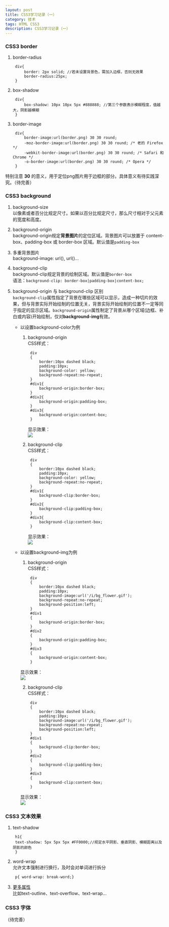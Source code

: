 ```yaml
---
layout: post
title: CSS3学习记录（一）
category: 技术
tags: HTML CSS3 
description: CSS3学习记录（一）
---
```


### CSS3 border

1. border-radius

		div{
			border: 2px solid; //若未设置背景色，需加入边框，否则无效果
			border-radius:25px;
		}

2. box-shadow

		div{
			box-shadow: 10px 10px 5px #888888; //第三个参数表示模糊程度，值越大，阴影越模糊
		}

3. border-image
		
		div{
			border-image:url(border.png) 30 30 round;
			-moz-border-image:url(border.png) 30 30 round; /* 老的 Firefox */
			-webkit-border-image:url(border.png) 30 30 round; /* Safari 和 Chrome */
			-o-border-image:url(border.png) 30 30 round; /* Opera */
		}
特别注意 **30** 的意义，用于定位png图片用于边框的部分。具体意义有待实践深究。（待完善）

### CSS3 background

1. background-size  
	以像素或者百分比规定尺寸。如果以百分比规定尺寸，那么尺寸相对于父元素的宽度和高度。

2. background-origin  
	background-origin规定**背景图片**的定位区域。背景图片可以放置于 content-box、padding-box 或 border-box 区域。默认值是`padding-box`

3. 多重背景图片  
	background-image: url(), url()...
	
4. background-clip  
	background-clip规定背景的绘制区域。默认值是`border-box`  
	语法：`background-clip: border-box|padding-box|content-box;`

5. background-origin 与 background-clip 区别  
	`background-clip`属性指定了背景在哪些区域可以显示，造成一种切片的效果，但与背景实际开始绘制的位置无关，背景实际开始绘制的位置不一定等同于指定的显示区域。`background-origin`属性制定了背景从哪个区域(边框、补白或内容)开始绘制，仅对**background-img**有效。
	- 以设置background-color为例
		1. background-origin  
			CSS样式：
				
				div
				{
					border:10px dashed black;
					padding:10px;
					background-color: yellow;
					background-repeat:no-repeat;
				}
				#div1{
					background-origin:border-box;
				}
				#div2{
					background-origin:padding-box;
				}
				#div3{
					background-origin:content-box;
				}

			显示效果：  
![](http://i.imgur.com/JuHpwfp.png)

		2. background-clip  
			CSS样式：
				
				div
				{
					border:10px dashed black;
					padding:10px;
					background-color: yellow;
					background-repeat:no-repeat;
				}
				#div1{
					background-clip:border-box;
				}
				#div2{
					background-clip:padding-box;
				}
				#div3{
					background-clip:content-box;
				}

			显示效果：  
![](http://i.imgur.com/f0YY03A.png)

	- 以设置background-img为例
		1. background-origin  
			CSS样式：

				div
				{
					border:10px dashed black;
					padding:10px;
					background-image:url('/i/bg_flower.gif');
					background-repeat:no-repeat;
					background-position:left;
				}
				#div1
				{
					background-origin:border-box;
				}
				#div2
				{
					background-origin:padding-box;
				}
				#div3
				{
					background-origin:content-box;
				}


		显示效果：  
![](http://i.imgur.com/6AEtweB.png)

		2. background-clip  
			CSS样式：

				div
				{
					border:10px dashed black;
					padding:10px;
					background-image:url('/i/bg_flower.gif');
					background-repeat:no-repeat;
					background-position:left;
				}
				#div1
				{
					background-clip:border-box;
				}
				#div2
				{
					background-clip:padding-box;
				}
				#div3
				{
					background-clip:content-box;
				}
		显示效果：  
![](http://i.imgur.com/jY2LMLk.png)

### CSS3 文本效果

1. text-shadow
		
		h1{
		text-shadow: 5px 5px 5px #FF0000;//规定水平阴影、垂直阴影、模糊距离以及阴影的颜色
		}  

2. word-wrap  
	允许文本强制进行换行，及时会对单词进行拆分

		p{ word-wrap: break-word;}

3. [更多属性](http://www.w3school.com.cn/css3/css3_text_effect.asp)  
比如text-outline、text-overflow、text-wrap...

### CSS3 字体  
（待完善）